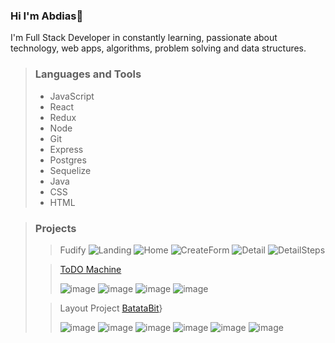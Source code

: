 ### Hi I'm Abdias👋

I'm Full Stack Developer in constantly learning, passionate about technology, web apps, algorithms, problem solving and data structures.

> ### Languages and Tools
>
> - JavaScript
> - React
> - Redux
> - Node
> - Git
> - Express
> - Postgres
> - Sequelize
> - Java
> - CSS
> - HTML 

> ### Projects 
>
> > Fudify
> > ![Landing](https://user-images.githubusercontent.com/59884269/147028866-0377a6ca-db69-4d32-86ec-9c9043267842.PNG) ![Home](https://user-images.githubusercontent.com/59884269/147028881-c1208bc6-3394-4135-837d-e94269e21c24.PNG) ![CreateForm](https://user-images.githubusercontent.com/59884269/147028906-8fdd0a88-d0b6-403d-9bb1-981d35fa4d42.PNG) ![Detail](https://user-images.githubusercontent.com/59884269/147028912-297c00dd-c12d-47b7-aaff-ce411c924a55.PNG) ![DetailSteps](https://user-images.githubusercontent.com/59884269/147028935-ea5c4d34-757a-4f8d-901d-c3c3bf9f5822.PNG)
> 
> > [ToDO Machine](https://abdiasejr.github.io/first-app/)
> > 
> > ![image](https://user-images.githubusercontent.com/59884269/147029331-b3da7b08-3c06-4909-ab0e-d17bd2bb4b3f.png) ![image](https://user-images.githubusercontent.com/59884269/147029383-a481f276-9320-411f-9959-85eae52d6018.png) ![image](https://user-images.githubusercontent.com/59884269/147029484-1f83463b-d64a-4cac-b414-a7cb2549cd15.png) ![image](https://user-images.githubusercontent.com/59884269/147029530-f159bfa6-2628-4868-b667-8739097958ba.png)
> 
> > Layout Project [BatataBit](https://bata-bit-eight.vercel.app/)}
> > 
> > ![image](https://user-images.githubusercontent.com/59884269/147030036-92164f5f-d6e2-499e-aa2d-d4c32d118c71.png) ![image](https://user-images.githubusercontent.com/59884269/147030085-e189057a-eb66-46de-91d1-ca13abaf9f3f.png) ![image](https://user-images.githubusercontent.com/59884269/147030119-da476237-97bc-41cf-9a8c-9c20aa5d612a.png) ![image](https://user-images.githubusercontent.com/59884269/147030162-ddc3513f-3ae7-4077-8d80-8399a7d77a9e.png) ![image](https://user-images.githubusercontent.com/59884269/147030242-7cbd4a25-ac31-4609-80e3-72acb260ed7c.png) ![image](https://user-images.githubusercontent.com/59884269/147030296-1902fb9a-582e-4991-8efd-9619a74a8ffb.png)
> 

